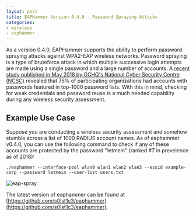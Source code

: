 ```yaml
---
layout: post
title: EAPHammer Version 0.4.0 - Password Spraying Attacks
categories:
- wireless
- eaphammer
---
```


As a version 0.4.0, EAPHammer supports the ability to perform password spraying attacks against WPA2-EAP wireless networks. Password spraying is a type of bruteforce attack in which multiple successive login attempts are made using a single password and a large number of accounts. A [recent study published in May 2018 by GCHQ's National Cyber Security Centre (NCSC)](https://www.ncsc.gov.uk/blog-post/spray-you-spray-me-defending-against-password-spraying-attacks) revealed that 75% of participating organizations had accounts with passwords featured in top-1000 password lists. With this in mind, checking for weak credentials and password reuse is a much needed capability during any wireless security assessment.

## Example Use Case
Suppose you are conducting a wireless security assessment and somehow stumble across a list of 1000 RADIUS account names. As of eaphammer v0.4.0, you can use the following command to check if any of these accounts are protected by the password "letmein" (ranked #7 in prevelence as of 2018):

	./eaphammer --interface-pool wlan0 wlan1 wlan2 wlan3 --essid example-corp --password letmein --user-list users.txt

![eap-spray](http://solstice.kennethsun.net/images/eap-spray/eap-spray.png)

The latest version of eaphammer can be found at [https://github.com/s0lst1c3/eaphammer](https://github.com/s0lst1c3/eaphammer).
